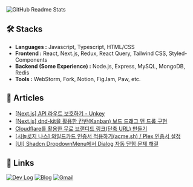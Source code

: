 <picture>
  <source
    srcset="https://github-readme-stats.vercel.app/api?username=romantech&hide=contribs&show_icons=true&theme=dark"
    media="(prefers-color-scheme: dark)"
  />
  <source
    srcset="https://github-readme-stats.vercel.app/api?username=romantech&hide=contribs&show_icons=true&theme=graywhite"
    media="(prefers-color-scheme: light), (prefers-color-scheme: no-preference)"
  />
  <img src="https://github-readme-stats.vercel.app/api?username=romantech&hide=contribs&show_icons=true&theme=graywhite" alt="GitHub Readme Stats" />
</picture>

## 🛠 Stacks

- **Languages :** Javascript, Typescript, HTML/CSS
- **Frontend :** React, Next.js, Redux, React Query, Tailwind CSS, Styled-Components
- **Backend (Some Experience) :** Node.js, Express, MySQL, MongoDB, Redis
- **Tools :** WebStorm, Fork, Notion, FigJam, Paw, etc.

## 📝 Articles
- [[Next.js] API 라우트 보호하기 - Unkey](https://romantech.net/1322)
- [[Next.js] dnd-kit을 활용한 칸반(Kanban) 보드 드래그 앤 드롭 구현](https://romantech.net/1321)
- [Cloudflare를 활용한 무료 브랜디드 링크(단축 URL) 만들기](https://romantech.net/1320)
- [[시놀로지 나스] 와일드카드 인증서 적용하기(acme.sh) / Plex 인증서 설정](https://romantech.net/1319)
- [[UI] Shadcn DropdownMenu에서 Dialog 자동 닫힘 문제 해결](https://romantech.net/1318)

## 🔗 Links

[![Dev Log](https://img.shields.io/badge/Dev%20Log-lightgray?style=for-the-badge&logo=notion&logoColor=white)](https://bit.ly/3FaJKEF)
[![Blog](https://img.shields.io/badge/Blog-yellow?style=for-the-badge&logo=rss&logoColor=white)](https://romantech.net)
[![Gmail](https://img.shields.io/badge/Mail-D14836?style=for-the-badge&logo=gmail&logoColor=white)](mailto:johan@romantech.net)
